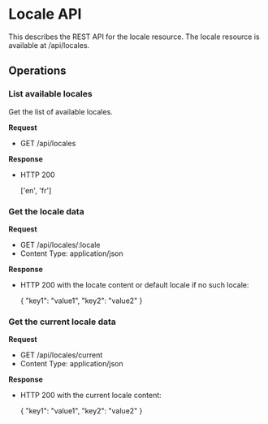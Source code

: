 # Locale API

This describes the REST API for the locale resource.
The locale resource is available at /api/locales.

## Operations

### List available locales

Get the list of available locales.

**Request**

- GET /api/locales

**Response**

- HTTP 200

    ['en', 'fr']

### Get the locale data

**Request**

- GET /api/locales/:locale
- Content Type: application/json

**Response**

- HTTP 200 with the locate content or default locale if no such locale:

    {
      "key1": "value1",
      "key2": "value2"
    }


### Get the current locale data

**Request**

- GET /api/locales/current
- Content Type: application/json

**Response**

- HTTP 200 with the current locale content:

    {
      "key1": "value1",
      "key2": "value2"
    }
